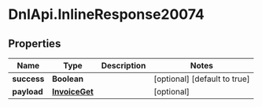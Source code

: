 # DnlApi.InlineResponse20074

## Properties
Name | Type | Description | Notes
------------ | ------------- | ------------- | -------------
**success** | **Boolean** |  | [optional] [default to true]
**payload** | [**InvoiceGet**](InvoiceGet.md) |  | [optional] 



